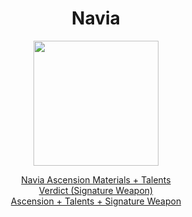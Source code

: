 <body>
  <div align="center">
    <h1> Navia </h1>
<img src="https://upload-os-bbs.hoyolab.com/upload/2023/11/09/134370421/34b35dff755177ce03641df076c0ac9a_1869088440433437875.png" width=200>
<p></p>
<a href="">Navia Ascension Materials + Talents</a><br>
<a href="">Verdict (Signature Weapon)</a><br>
<a href="">Ascension + Talents + Signature Weapon</a>
  
  </div>
</body>
